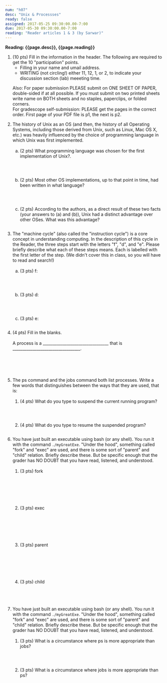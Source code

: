 ```yaml
---
num: "h07"
desc: "Unix & Processses"
ready: false
assigned: 2017-05-25 09:30:00.00-7:00
due: 2017-05-30 09:30:00.00-7:00
reading: "Reader articles 1 & 3 (by Sarwar)"
---
```

 
 <div style='display:none'>
https://ucsb-cs32-s17.github.io/hwk/h07/
</div>

<b>Reading: {{page.desc}},  {{page.reading}}</b>
 
<ol start="1">

<li>(10 pts) Fill in the information in the header. The following are required to get the 10 "participation" points.
    <ul>
    <li>Filling in your name and umail address.<br /></li>
    <li>WRITING (not circling!) either 11, 12, 1, or 2, to indicate your discussion section (lab) meeeting time.<br /></li>
    </ul>
    <p>Also: For paper submission PLEASE submit on ONE SHEET OF PAPER, double-sided if at all possible. If you must submit  on two printed sheets write name on BOTH sheets and no staples, paperclips, or folded corners.<br />
    For gradescope self-submission: PLEASE get the pages in the correct order. First page of your PDF file is p1, the next is p2.</p>
 </li> 


 <li>The history of Unix as an OS (and then, the history of all Operating Systems, including those derived from Unix, such as Linux, Mac OS X, etc.) was heavily influenced by the choice of programming language in which Unix was first implemented. 
  <ol type='a'>
    <li style='margin-bottom:2em;'>(2 pts) What programming language was chosen for the first implementation of Unix?.</li>
    
    <li style='margin-bottom:2em;'>(2 pts) Most other OS implementations, up to that point in time, had been written in what language?</li>
    
    <li style='margin-bottom:2em;'>(2 pts) According to the authors, as a direct result of these two facts (your answers to (a) and (b)), Unix had a distinct advantage over other OSes. What was this advantage?</li>
  </ol>
  </li>

 <li>The "machine cycle" (also called the "instruction cycle") is a core concept in understanding computing. In the description of this cycle in the Reader, the three steps start with the letters "f", "d", and "e". Please briefly describe what each of these steps means. Each is labelled with the first letter of the step. (We didn't cover this in class, so you will have to read and search!) 
  <ol type='a'>
    <li style='margin-bottom:2em;'>(3 pts) f:</li>
    
    <li style='margin-bottom:2em;'>(3 pts) d:</li>
    
    <li  style='margin-bottom:2em;'>(3 pts) e:</li>
  </ol>
  </li>



  <li style='margin-bottom:6em;'>(4 pts) Fill in the blanks. <br /><br />
  A process is a _________________________________ that is __________________________________.
 </li>

 <div class="pagebreak"></div>

  <li>The ps command and the jobs command both list processes. Write a few words that distinguishes between the ways that they are used, that is:
  <ol>
    <li style='margin-bottom:2em;'>(4 pts) What do you type to suspend the current running program?</li>
    
    <li style='margin-bottom:2em;'>(4 pts) What do you type to resume the suspended program?</li>
  </ol>
  </li>
  
  
  
  


  <li>You have just built an executable using bash (or any shell). You run it with the command <code>./myGreatExe</code>. "Under the hood", something called "fork" and "exec" are used, and there is some sort of "parent" and "child" relation. Briefly describe these. But be specific enough that the grader has NO DOUBT that you have read, listened, and understood. 
  <ol>
    <li style='margin-bottom:5em;'>(3 pts) fork</li>
    
    <li style='margin-bottom:5em;'>(3 pts) exec</li>
    
    <li style='margin-bottom:5em;'>(3 pts) parent</li>

    <li style='margin-bottom:5em;'>(3 pts) child</li>
</ol>
  </li>

  <li>You have just built an executable using bash (or any shell). You run it with the command <code>./myGreatExe</code>. "Under the hood", something called "fork" and "exec" are used, and there is some sort of "parent" and "child" relation. Briefly describe these. But be specific enough that the grader has NO DOUBT that you have read, listened, and understood. 
  <ol>
    <li style='margin-bottom:2em;'>(3 pts) What is a circumstance where ps is more appropriate than jobs?</li>
    
    <li style='margin-bottom:6em;'>(3 pts) What is a circumstance where jobs is more appropriate than ps?</li>
    
</ol>
  </li>


</ol>


